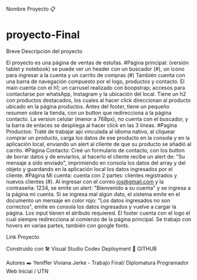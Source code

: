 
Nombre Proyecto 📋
# proyecto-Final

Breve Descripción del proyecto

El proyecto es una página de ventas de estufas.
#Página principal: (versión tablet y notebook) se puede ver un header con un buscador (#), un icono para ingresar a la cuenta y un carrito de compras (#)
También cuenta con una barra de navegación compuesto por el logo, productos y contacto.
El main cuenta con el h1; un carrusel realizado con boopstrap; accesos para contactarse por whatsApp, Instagram y la ubicación del local.
Tiene un h2 con productos destacados, los cuales al hacer click direccionan al producto ubicado en la página productos.
Antes del footer, tiene un pequeño resumen sobre la tienda, con un button que redirecciona a la página contacto.
La version celular (menor a 768px), no cuenta con el buscador, y la barra de enlaces se despliega al hacer click en las 3 lineas. 
#Pagina Productos: Traté de trabajar api vinculada al idioma nativo, al cliquear comprar un producto, carga los datos de ese producto en la consola y en la aplicación local, enviando un alert al cliente de que su producto se añadió al carrito.
#Página Contacto: Creé un formulario de contacto, con los button de borrar datos y de enviarlos, al hacerlo el cliente recibe un alert de: "Su mensaje a sido enviado", imprimiendo en consola los datos del array y del objeto y guardando en la aplicación local los datos ingresados por el cliente.
#Página Mi cuenta: cuenta con 2 partes: clientes registrados y nuevos clientes (#). Al ingresar con el correo jos@gmail.com y la contraseña: 1234, se emite un alert: "Bienvenido a su cuenta" y se ingresa a la página mi cuenta. Si se ingresa mal algún dato, el sistema emite en el documento un mensaje en color rojo: "Los datos ingresados no son correctos", emite en consola los datos ingresados y vuelve a cargar la página.
Los input tienen el atributo requiered.
El footer cuenta con el logo el cual siempre redirecciona al comienzo de la página principal.
Se trabajo con hovers en varias partes, también con google fonts. 

Link Proyecto



Construido con 🛠️
Visual Studio Codev
Deployment 🚀
GITHUB

Autores ✒️
Yeniffer Viviana Jerke - Trabajo Final/ Diplomatura Programador Web Inicial / UTN
